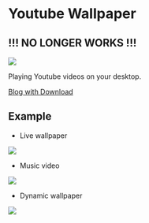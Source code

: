 # Youtube Wallpaper

## !!! NO LONGER WORKS !!!

![](https://raw.githubusercontent.com/NeuroWhAI/YoutubeWallpaper/master/Resources/icon.ico)

Playing Youtube videos on your desktop.

[Blog with Download](http://blog.naver.com/neurowhai/220810470139)


## Example

* Live wallpaper

![](https://cloud.githubusercontent.com/assets/1130686/18589483/f575ce24-7c65-11e6-87a4-ae60775781a1.png)

* Music video

![](https://cloud.githubusercontent.com/assets/1130686/18589484/f577c1de-7c65-11e6-9a68-88b7850097f9.png)

* Dynamic wallpaper

![](https://cloud.githubusercontent.com/assets/1130686/18589485/f59e6794-7c65-11e6-92d2-64b368105bda.png)
